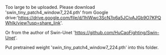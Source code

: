Too large to be uploaded. Please download 'swin_tiny_patch4_window7_224.pth' from Google drive:'https://drive.google.com/file/d/1hlWwc3ScN7p6a5JCivAJGb9O7KPQWhIk/view?usp=share_link'.

Or from the author of Swin-Unet 'https://github.com/HuCaoFighting/Swin-Unet'.

Put pretrained weight 'swin_tiny_patch4_window7_224.pth' into this folder.
